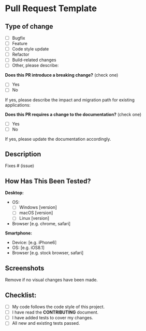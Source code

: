 # Pull Request Template

## Type of change

<!-- Please put an `x` in boxes that apply. -->

- [ ] Bugfix
- [ ] Feature
- [ ] Code style update
- [ ] Refactor
- [ ] Build-related changes
- [ ] Other, please describe:

**Does this PR introduce a breaking change?** (check one)

- [ ] Yes
- [ ] No

If yes, please describe the impact and migration path for existing applications:

**Does this PR requires a change to the documentation?** (check one)

- [ ] Yes
- [ ] No

If yes, please update the documentation accordingly.

## Description

<!-- Please include a summary of the change and which issue is fixed. Please also include relevant motivation and context. List any dependencies that are required for this change. -->

<!-- If adding a **new feature**, please include a convincing reason for adding this feature (to avoid wasting your time, it's best to open a suggestion issue first and wait for approval before working on it). -->

Fixes # (issue)

## How Has This Been Tested?

<!--- Please describe in detail how you tested your changes. -->
<!--- Include details of your testing environment, and the tests you ran to -->
<!--- see how your change affects other areas of the code, etc. -->

**Desktop:**

<!-- Please complete the following information -->
<!-- Or paste your full system/browser infomation, e.g. the output of `uname -a`  -->
<!-- Darwin MacPro 20.6.0 Darwin Kernel Version 20.6.0 ... arm64  -->

- OS:
  - [ ] Windows [version]
  - [ ] macOS [version]
  - [ ] Linux [version]
- Browser [e.g. chrome, safari]

**Smartphone:**

<!-- Please complete the following information -->

- Device: [e.g. iPhone6]
- OS: [e.g. iOS8.1]
- Browser [e.g. stock browser, safari]

## Screenshots

Remove if no visual changes have been made.

## Checklist:

<!-- Go over all the following points, and put an `x` in all the boxes that apply. -->
<!-- If you're unsure about any of these, don't hesitate to ask. We're here to help! -->

- [ ] My code follows the code style of this project.
- [ ] I have read the **CONTRIBUTING** document.
- [ ] I have added tests to cover my changes.
- [ ] All new and existing tests passed.
